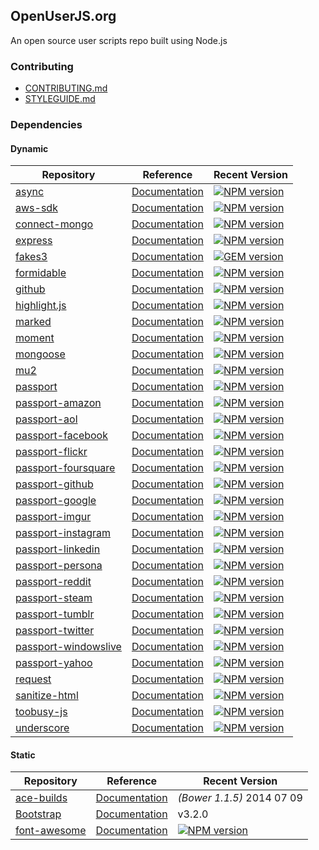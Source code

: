 ## OpenUserJS.org

An open source user scripts repo built using Node.js

### Contributing

* [CONTRIBUTING.md][contributing]
* [STYLEGUIDE.md][styleguide]

### Dependencies

#### Dynamic
Repository | Reference | Recent Version
--- | --- | ---
[async][asyncGHUrl] | [Documentation][asyncDOCUrl] | [![NPM version][asyncNPMVersionImage]][asyncNPMUrl]
[aws-sdk][aws-sdkGHUrl] | [Documentation][aws-sdkDOCUrl] | [![NPM version][aws-sdkNPMVersionImage]][aws-sdkNPMUrl]
[connect-mongo][connect-mongoGHUrl] | [Documentation][connect-mongoDOCUrl] | [![NPM version][connect-mongoNPMVersionImage]][connect-mongoNPMUrl]
[express][expressGHUrl] | [Documentation][expressDOCUrl] | [![NPM version][expressNPMVersionImage]][expressNPMUrl]
[fakes3][fakes3GHUrl] | [Documentation][fakes3DOCUrl] | [![GEM version][fakes3GEMVersionImage]][fakes3GEMUrl]
[formidable][formidableGHUrl] | [Documentation][formidableDOCUrl] | [![NPM version][formidableNPMVersionImage]][formidableNPMUrl]
[github][githubGHUrl] | [Documentation][githubDOCUrl] | [![NPM version][githubNPMVersionImage]][githubNPMUrl]
[highlight.js][highlight.jsGHUrl] | [Documentation][highlight.jsDOCUrl] | [![NPM version][highlight.jsNPMVersionImage]][highlight.jsNPMUrl]
[marked][markedGHUrl] | [Documentation][markedDOCUrl] | [![NPM version][markedNPMVersionImage]][markedNPMUrl]
[moment][momentGHUrl] | [Documentation][momentDOCUrl] | [![NPM version][momentNPMVersionImage]][momentNPMUrl]
[mongoose][mongooseGHUrl] | [Documentation][mongooseDOCUrl] | [![NPM version][mongooseNPMVersionImage]][mongooseNPMUrl]
[mu2][mu2GHUrl] | [Documentation][mu2DOCUrl] | [![NPM version][mu2NPMVersionImage]][mu2NpmUrl]
[passport][passportGHUrl] | [Documentation][passportDOCUrl] | [![NPM version][passportNPMVersionImage]][passportNPMUrl]
[passport-amazon][passport-amazonGHUrl] | [Documentation][passport-amazonDOCUrl] | [![NPM version][passport-amazonNPMVersionImage]][passport-amazonNPMUrl]
[passport-aol][passport-aolGHUrl] | [Documentation][passport-aolDOCUrl] | [![NPM version][passport-aolNPMVersionImage]][passport-aolNPMUrl]
[passport-facebook][passport-facebookGHUrl] | [Documentation][passport-facebookDOCUrl] | [![NPM version][passport-facebookNPMVersionImage]][passport-facebookNPMUrl]
[passport-flickr][passport-flickrGHUrl] | [Documentation][passport-flickrDOCUrl] | [![NPM version][passport-flickrNPMVersionImage]][passport-flickrNPMUrl]
[passport-foursquare][passport-foursquareGHUrl] | [Documentation][passport-foursquareDOCUrl] | [![NPM version][passport-foursquareNPMVersionImage]][passport-foursquareNPMUrl]
[passport-github][passport-githubGHUrl] | [Documentation][passport-githubDOCUrl] | [![NPM version][passport-githubNPMVersionImage]][passport-githubNPMUrl]
[passport-google][passport-googleGHUrl] | [Documentation][passport-googleDOCUrl] | [![NPM version][passport-googleNPMVersionImage]][passport-googleNPMUrl]
[passport-imgur][passport-imgurGHUrl] | [Documentation][passport-imgurDOCUrl] | [![NPM version][passport-imgurNPMVersionImage]][passport-imgurNPMUrl]
[passport-instagram][passport-instagramGHUrl] | [Documentation][passport-instagramDOCUrl] | [![NPM version][passport-instagramNPMVersionImage]][passport-instagramNPMUrl]
[passport-linkedin][passport-linkedinGHUrl] | [Documentation][passport-linkedinDOCUrl] | [![NPM version][passport-linkedinNPMVersionImage]][passport-linkedinNPMUrl]
[passport-persona][passport-personaGHUrl] | [Documentation][passport-personaDOCUrl] | [![NPM version][passport-personaNPMVersionImage]][passport-personaNPMUrl]
[passport-reddit][passport-redditGHUrl] | [Documentation][passport-redditDOCUrl] | [![NPM version][passport-redditNPMVersionImage]][passport-redditNPMUrl]
[passport-steam][passport-steamGHUrl] | [Documentation][passport-steamDOCUrl] | [![NPM version][passport-steamNPMVersionImage]][passport-steamNPMUrl]
[passport-tumblr][passport-tumblrGHUrl] | [Documentation][passport-tumblrDOCUrl] | [![NPM version][passport-tumblrNPMVersionImage]][passport-tumblrNPMUrl]
[passport-twitter][passport-twitterGHUrl] | [Documentation][passport-twitterDOCUrl] | [![NPM version][passport-twitterNPMVersionImage]][passport-twitterNPMUrl]
[passport-windowslive][passport-windowsliveGHUrl] | [Documentation][passport-windowsliveDOCUrl] | [![NPM version][passport-windowsliveNPMVersionImage]][passport-windowsliveNPMUrl]
[passport-yahoo][passport-yahooGHUrl] | [Documentation][passport-yahooDOCUrl] | [![NPM version][passport-yahooNPMVersionImage]][passport-yahooNPMUrl]
[request][requestGHUrl] | [Documentation][requestDOCUrl] | [![NPM version][requestNPMVersionImage]][requestNPMUrl]
[sanitize-html][sanitize-htmlGHUrl] | [Documentation][sanitize-htmlDOCUrl] | [![NPM version][sanitize-htmlNPMVersionImage]][sanitize-htmlNPMUrl]
[toobusy-js][toobusy-jsGHUrl] | [Documentation][toobusy-jsDOCUrl] | [![NPM version][toobusy-jsNPMVersionImage]][toobusy-jsNPMUrl]
[underscore][underscoreGHUrl] | [Documentation][underscoreDOCUrl] | [![NPM version][underscoreNPMVersionImage]][underscoreNPMUrl]


#### Static
Repository | Reference | Recent Version
--- | --- | ---
[ace-builds][ace-buildsGHUrl] | [Documentation][ace-buildsDOCUrl] | *(Bower 1.1.5)* 2014 07 09
[Bootstrap][BootstrapREPOUrl] | [Documentation][BootstrapDOCUrl] | v3.2.0
[font-awesome][font-awesomeGHUrl] | [Documentation][font-awesomeDOCUrl] | [![NPM version][font-awesomeNPMVersionImage]][font-awesomeNPMUrl]



[asyncGHUrl]: https://github.com/caolan/async
[asyncDOCUrl]: https://github.com/caolan/async/blob/master/README.md
[asyncNPMUrl]: https://npmjs.org/package/async
[asyncNPMVersionImage]: https://img.shields.io/npm/v/async.svg?style=flat

[aws-sdkGHUrl]: https://github.com/aws/aws-sdk-js
[aws-sdkDOCUrl]: https://github.com/aws/aws-sdk-js/blob/master/README.md
[aws-sdkNPMUrl]: https://npmjs.org/package/aws-sdk
[aws-sdkNPMVersionImage]: https://img.shields.io/npm/v/aws-sdk.svg?style=flat

[connect-mongoGHUrl]: https://github.com/kcbanner/connect-mongo
[connect-mongoDOCUrl]: https://github.com/kcbanner/connect-mongo/blob/master/Readme.md
[connect-mongoNPMUrl]: https://npmjs.org/package/connect-mongo
[connect-mongoNPMVersionImage]: https://img.shields.io/npm/v/connect-mongo.svg?style=flat

[expressGHUrl]: https://github.com/strongloop/express
[expressDOCUrl]: http://expressjs.com/
[expressNPMUrl]: https://www.npmjs.org/package/express
[expressNPMVersionImage]: https://img.shields.io/npm/v/express.svg?style=flat

[fakes3GHUrl]: https://github.com/jubos/fake-s3
[fakes3DOCUrl]: https://github.com/jubos/fake-s3/wiki
[fakes3GEMUrl]: http://rubygems.org/gems/fakes3
[fakes3GEMVersionImage]: http://img.shields.io/gem/v/fakes3.svg?style=flat

[formidableGHUrl]: https://github.com/felixge/node-formidable
[formidableDOCUrl]: https://github.com/felixge/node-formidable/blob/master/Readme.md
[formidableNPMUrl]: https://npmjs.org/package/formidable
[formidableNPMVersionImage]: https://img.shields.io/npm/v/formidable.svg?style=flat

[githubGHUrl]: https://github.com/mikedeboer/node-github
[githubDOCUrl]: https://github.com/mikedeboer/node-github/blob/master/README.md
[githubNPMUrl]: https://npmjs.org/package/github
[githubNPMVersionImage]: https://img.shields.io/npm/v/github.svg?style=flat

[highlight.jsGHUrl]: https://github.com/isagalaev/highlight.js
[highlight.jsDOCUrl]: https://highlightjs.org/
[highlight.jsNPMUrl]: https://npmjs.org/package/highlight.js
[highlight.jsNPMVersionImage]: https://img.shields.io/npm/v/highlight.js.svg?style=flat

[markedGHUrl]: https://github.com/chjj/marked
[markedDOCUrl]: https://github.com/chjj/marked/blob/master/README.md
[markedNPMUrl]: https://npmjs.org/package/marked
[markedNPMVersionImage]: https://img.shields.io/npm/v/marked.svg?style=flat

[momentGHUrl]: https://github.com/moment/moment
[momentDOCUrl]: http://momentjs.com/docs/
[momentNPMUrl]: https://npmjs.org/package/moment
[momentNPMVersionImage]: https://img.shields.io/npm/v/moment.svg?style=flat

[mongooseGHUrl]: https://github.com/LearnBoost/mongoose
[mongooseDOCUrl]: http://mongoosejs.com
[mongooseNPMUrl]: https://npmjs.org/package/mongoose
[mongooseNPMVersionImage]: https://img.shields.io/npm/v/mongoose.svg?style=flat

[mu2GHUrl]: https://github.com/raycmorgan/Mu
[mu2DOCUrl]: https://github.com/raycmorgan/Mu/blob/master/README.md
[mu2NPMUrl]: https://www.npmjs.org/package/mu2
[mu2NPMVersionImage]: https://img.shields.io/npm/v/mu2.svg?style=flat

[passportGHUrl]: https://github.com/jaredhanson/passport
[passportDOCUrl]: http://passportjs.org/
[passportNPMUrl]: https://npmjs.org/package/passport
[passportNPMVersionImage]: https://img.shields.io/npm/v/passport.svg?style=flat

[passport-amazonGHUrl]: https://github.com/jaredhanson/passport-amazon
[passport-amazonDOCUrl]: https://github.com/jaredhanson/passport-amazon/blob/master/README.md
[passport-amazonNPMUrl]: https://npmjs.org/package/passport-amazon
[passport-amazonNPMVersionImage]: https://img.shields.io/npm/v/passport-amazon.svg?style=flat

[passport-aolGHUrl]: http://github.com/jaredhanson/passport-aol
[passport-aolDOCUrl]: https://github.com/jaredhanson/passport-aol/blob/master/README.md
[passport-aolNPMUrl]: https://npmjs.org/package/passport-aol
[passport-aolNPMVersionImage]: https://img.shields.io/npm/v/passport-aol.svg?style=flat

[passport-facebookGHUrl]: https://github.com/jaredhanson/passport-facebook
[passport-facebookDOCUrl]: https://github.com/jaredhanson/passport-facebook/blob/master/README.md
[passport-facebookNPMUrl]: https://npmjs.org/package/passport-facebook
[passport-facebookNPMVersionImage]: https://img.shields.io/npm/v/passport-facebook.svg?style=flat

[passport-flickrGHUrl]: https://github.com/johnnyhalife/passport-flickr
[passport-flickrDOCUrl]: https://github.com/johnnyhalife/passport-flickr/blob/master/README.md
[passport-flickrNPMUrl]: https://npmjs.org/package/passport-flickr
[passport-flickrNPMVersionImage]: https://img.shields.io/npm/v/passport-flickr.svg?style=flat

[passport-foursquareGHUrl]: https://github.com/jaredhanson/passport-foursquare
[passport-foursquareDOCUrl]: https://github.com/jaredhanson/passport-foursquare/blob/master/README.md
[passport-foursquareNPMUrl]: https://npmjs.org/package/passport-foursquare
[passport-foursquareNPMVersionImage]: https://img.shields.io/npm/v/passport-foursquare.svg?style=flat

[passport-githubGHUrl]: https://github.com/jaredhanson/passport-github
[passport-githubDOCUrl]: https://github.com/jaredhanson/passport-github/blob/master/README.md
[passport-githubNPMUrl]: https://npmjs.org/package/passport-github
[passport-githubNPMVersionImage]: https://img.shields.io/npm/v/passport-github.svg?style=flat

[passport-googleGHUrl]: https://github.com/jaredhanson/passport-google
[passport-googleDOCUrl]: https://github.com/jaredhanson/passport-google/blob/master/README.md
[passport-googleNPMUrl]: https://npmjs.org/package/passport-google
[passport-googleNPMVersionImage]: https://img.shields.io/npm/v/passport-google.svg?style=flat

[passport-imgurGHUrl]: https://github.com/mindfreakthemon/passport-imgur
[passport-imgurDOCUrl]: https://github.com/mindfreakthemon/passport-imgur/blob/master/README.md
[passport-imgurNPMUrl]: https://npmjs.org/package/passport-imgur
[passport-imgurNPMVersionImage]: https://img.shields.io/npm/v/passport-imgur.svg?style=flat

[passport-instagramGHUrl]: https://github.com/jaredhanson/passport-instagram
[passport-instagramDOCUrl]: https://github.com/jaredhanson/passport-instagram/blob/master/README.md
[passport-instagramNPMUrl]: https://npmjs.org/package/passport-instagram
[passport-instagramNPMVersionImage]: https://img.shields.io/npm/v/passport-instagram.svg?style=flat

[passport-linkedinGHUrl]: https://github.com/jaredhanson/passport-linkedin
[passport-linkedinDOCUrl]:  https://github.com/jaredhanson/passport-linkedin/blob/master/README.md
[passport-linkedinNPMUrl]: https://npmjs.org/package/passport-linkedin
[passport-linkedinNPMVersionImage]: https://img.shields.io/npm/v/passport-linkedin.svg?style=flat

[passport-personaGHUrl]: https://github.com/jaredhanson/passport-persona
[passport-personaDOCUrl]: https://github.com/jaredhanson/passport-persona/blob/master/README.md
[passport-personaNPMUrl]: https://npmjs.org/package/passport-persona
[passport-personaNPMVersionImage]: https://img.shields.io/npm/v/passport-persona.svg?style=flat

[passport-redditGHUrl]: https://github.com/Slotos/passport-reddit
[passport-redditDOCUrl]: https://github.com/Slotos/passport-reddit/blob/master/README.md
[passport-redditNPMUrl]: https://npmjs.org/package/passport-reddit
[passport-redditNPMVersionImage]: https://img.shields.io/npm/v/passport-reddit.svg?style=flat

[passport-steamGHUrl]: https://github.com/liamcurry/passport-steam
[passport-steamDOCUrl]: https://github.com/liamcurry/passport-steam/blob/master/README.md
[passport-steamNPMUrl]: https://npmjs.org/package/passport-steam
[passport-steamNPMVersionImage]: https://img.shields.io/npm/v/passport-steam.svg?style=flat

[passport-tumblrGHUrl]: https://github.com/jaredhanson/passport-tumblr
[passport-tumblrDOCUrl]: https://github.com/jaredhanson/passport-tumblr/blob/master/README.md
[passport-tumblrNPMUrl]: https://npmjs.org/package/passport-tumblr
[passport-tumblrNPMVersionImage]: https://img.shields.io/npm/v/passport-tumblr.svg?style=flat

[passport-twitterGHUrl]: https://github.com/jaredhanson/passport-twitter
[passport-twitterDOCUrl]: https://github.com/jaredhanson/passport-twitter/blob/master/README.md
[passport-twitterNPMUrl]: https://npmjs.org/package/passport-twitter
[passport-twitterNPMVersionImage]: https://img.shields.io/npm/v/passport-twitter.svg?style=flat

[passport-windowsliveGHUrl]: https://github.com/jaredhanson/passport-windowslive
[passport-windowsliveDOCUrl]: https://github.com/jaredhanson/passport-windowslive/blob/master/README.md
[passport-windowsliveNPMUrl]: https://npmjs.org/package/passport-windowslive
[passport-windowsliveNPMVersionImage]: https://img.shields.io/npm/v/passport-windowslive.svg?style=flat

[passport-yahooGHUrl]: https://github.com/jaredhanson/passport-yahoo
[passport-yahooDOCUrl]: https://github.com/jaredhanson/passport-yahoo/blob/master/README.md
[passport-yahooNPMUrl]: https://npmjs.org/package/passport-yahoo
[passport-yahooNPMVersionImage]: https://img.shields.io/npm/v/passport-yahoo.svg?style=flat

[requestGHUrl]: https://github.com/mikeal/request
[requestDOCUrl]: https://github.com/mikeal/request/blob/master/README.md
[requestNPMUrl]: https://npmjs.org/package/request
[requestNPMVersionImage]: https://img.shields.io/npm/v/request.svg?style=flat

[sanitize-htmlGHUrl]: https://github.com/punkave/sanitize-html
[sanitize-htmlDOCUrl]: https://github.com/punkave/sanitize-html/blob/master/README.md
[sanitize-htmlNPMUrl]: https://npmjs.org/package/sanitize-html
[sanitize-htmlNPMVersionImage]: https://img.shields.io/npm/v/sanitize-html.svg?style=flat

[toobusy-jsGHUrl]: https://github.com/STRML/node-toobusy
[toobusy-jsDOCUrl]: https://github.com/STRML/node-toobusy/blob/master/README.md
[toobusy-jsNPMUrl]: https://npmjs.org/package/toobusy-js
[toobusy-jsNPMVersionImage]: https://img.shields.io/npm/v/toobusy-js.svg?style=flat

[underscoreGHUrl]: https://github.com/jashkenas/underscore
[underscoreDOCUrl]: http://underscorejs.org/
[underscoreNPMUrl]: https://npmjs.org/package/underscore
[underscoreNPMVersionImage]: https://img.shields.io/npm/v/underscore.svg?style=flat


[ace-buildsGHUrl]: https://github.com/ajaxorg/ace-builds/tree/master/src
[ace-buildsDOCUrl]: https://github.com/ajaxorg/ace-builds/blob/master/README.md

[BootstrapREPOUrl]: http://getbootstrap.com/
[BootstrapDOCUrl]: http://getbootstrap.com/components/

[font-awesomeGHUrl]: https://github.com/FortAwesome/Font-Awesome
[font-awesomeDOCUrl]: http://fontawesome.io/
[font-awesomeNPMUrl]: https://npmjs.org/package/font-awesome
[font-awesomeNPMVersionImage]: https://img.shields.io/npm/v/font-awesome.svg?style=flat


[styleguide]: STYLEGUIDE.md
[contributing]: CONTRIBUTING.md
